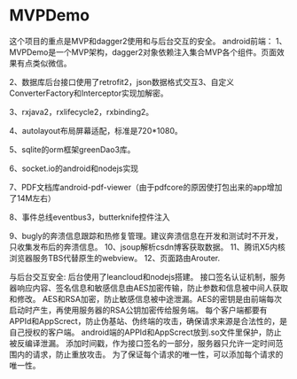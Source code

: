 # MVPDemo

这个项目的重点是MVP和dagger2使用和与后台交互的安全。
android前端：
1、MVPDemo是一个MVP架构，dagger2对象依赖注入集合MVP各个组件。页面效果有点类似微信。

2、数据库后台接口使用了retrofit2，json数据格式交互3、自定义ConverterFactory和Interceptor实现加解密。

3、rxjava2，rxlifecycle2，rxbinding2。

4、autolayout布局屏幕适配，标准是720*1080。

5、sqlite的orm框架greenDao3库。

6、socket.io的android和nodejs实现

7、PDF文档库android-pdf-viewer（由于pdfcore的原因使打包出来的app增加了14M左右）

8、事件总线eventbus3，butterknife控件注入

9、bugly的奔溃信息跟踪和热修复管理。建议奔溃信息在开发和测试时不开发，只收集发布后的奔溃信息。
10、jsoup解析csdn博客获取数据。
11、腾讯X5内核浏览器服务TBS代替原生的webview。
12、页面路由Arouter.

与后台交互安全:
后台使用了leancloud和nodejs搭建。
接口签名认证机制，服务器响应内容、签名信息和敏感信息由AES加密传输，防止参数和信息被中间人获取和修改。
AES和RSA加密，防止敏感信息被中途泄漏。AES的密钥是由前端每次启动时产生，再使用服务器的RSA公钥加密传给服务端。
每个客户端都要有APPId和AppScrect，防止伪基站、伪终端的攻击，确保请求来源是合法性的，是自己授权的客户端。
android端的APPId和AppScrect放到.so文件里保护，防止被反编译泄漏。
添加时间戳，作为接口签名的一部分，服务器只允许一定时间范围内的请求，防止重放攻击。
为了保证每个请求的唯一性，可以添加每个请求的唯一性。

